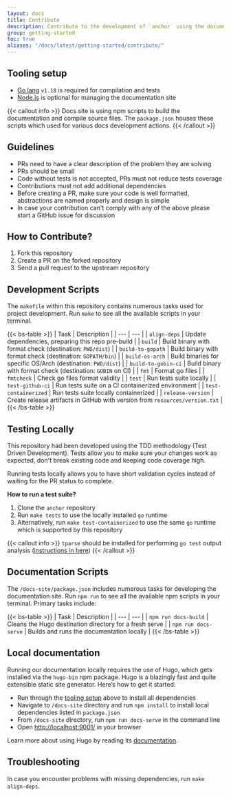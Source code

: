```yaml
---
layout: docs
title: Contribute
description: Contribute to the development of `anchor` using the documentation, build scripts and tests.
group: getting-started
toc: true
aliases: "/docs/latest/getting-started/contribute/"
---
```


## Tooling setup

- [Go lang](https://go.dev/dl/) `v1.18` is required for compilation and tests
- [Node.js](https://nodejs.org/en/download/) is optional for managing the documentation site

{{< callout info >}}
Docs site is using npm scripts to build the documentation and compile source files. The `package.json` houses these scripts which used for various docs development actions.
{{< /callout >}}

## Guidelines

- PRs need to have a clear description of the problem they are solving
- PRs should be small
- Code without tests is not accepted, PRs must not reduce tests coverage
- Contributions must not add additional dependencies
- Before creating a PR, make sure your code is well formatted, abstractions are named properly and design is simple
- In case your contribution can't comply with any of the above please start a GitHub issue for discussion

## How to Contribute?

1. Fork this repository
1. Create a PR on the forked repository
1. Send a pull request to the upstream repository

## Development Scripts

The `makefile` within this repository contains numerous tasks used for project development. Run `make` to see all the available scripts in your terminal.

{{< bs-table >}}
| Task | Description |
| --- | --- |
| `align-deps` | Update dependencies, preparing this repo pre-build |
| `build` | Build binary with format check (destination: `PWD/dist`) |
| `build-to-gopath` | Build binary with format check (destination: `GOPATH/bin`) |
| `build-os-arch` | Build binaries for specific OS/Arch (destination: `PWD/dist`) |
| `build-to-gobin-ci` | Build binary with format check (destination: `GOBIN` on CI) |
| `fmt` | Format go files |
| `fmtcheck` | Check go files format validity |
| `test` | Run tests suite locally |
| `test-github-ci` | Run tests suite on a CI containerized environment |
| `test-containerized` | Run tests suite locally containerized |
| `release-version` | Create release artifacts in GitHub with version from `resources/version.txt` |
{{< /bs-table >}}

## Testing Locally

This repository had been developed using the TDD methodology (Test Driven Development). Tests allow you to make sure your changes work as expected, don't break existing code and keeping code coverage high.

Running tests locally allows you to have short validation cycles instead of waiting for the PR status to complete.

**How to run a test suite?**

1. Clone the `anchor` repository
2. Run `make tests` to use the locally installed `go` runtime
3. Alternatively, run `make test-containerized` to use the same `go` runtime which is supported by this repository

{{< callout info >}}
`tparse` should be installed for performing `go test` output analysis ([instructions in here](https://github.com/mfridman/tparse))
{{< /callout >}}

## Documentation Scripts

The `/docs-site/package.json` includes numerous tasks for developing the documentation site. Run `npm run` to see all the available npm scripts in your terminal. Primary tasks include:

{{< bs-table >}}
| Task | Description |
| --- | --- |
| `npm run docs-build` | Cleans the Hugo destination directory for a fresh serve |
| `npm run docs-serve` | Builds and runs the documentation locally |
{{< /bs-table >}}

## Local documentation 

Running our documentation locally requires the use of Hugo, which gets installed via the `hugo-bin` npm package. Hugo is a blazingly fast and quite extensible static site generator. Here’s how to get it started:

- Run through the [tooling setup](#tooling-setup) above to install all dependencies
- Navigate to `/docs-site` directory and run `npm install` to install local dependencies listed in `package.json`
- From `/docs-site` directory, run `npm run docs-serve` in the command line
- Open [http://localhost:9001/](http://localhost:9001/) in your browser

Learn more about using Hugo by reading its [documentation](https://gohugo.io/documentation/).

## Troubleshooting

In case you encounter problems with missing dependencies, run `make align-deps`.

